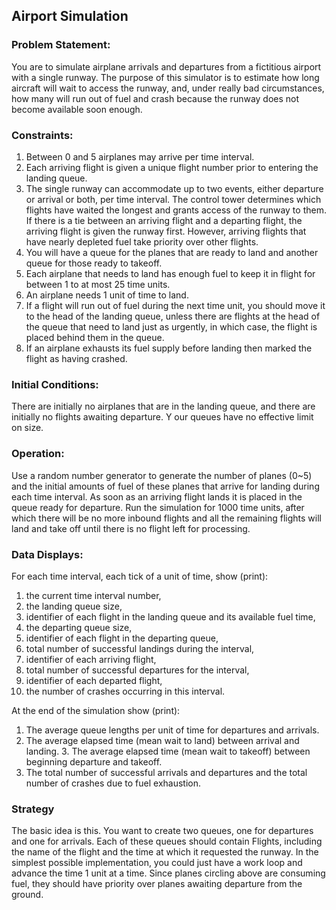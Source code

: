 ## Airport Simulation
### Problem Statement:You are to simulate airplane arrivals and departures from a fictitious airport with a single runway. The purpose of this simulator is to estimate how long aircraft will wait to access the runway, and, under really bad circumstances, how many will run out of fuel and crash because the runway does not become available soon enough.### Constraints:1. Between 0 and 5 airplanes may arrive per time interval.2. Each arriving flight is given a unique flight number prior to entering the landing queue.3. The single runway can accommodate up to two events, either departure or arrival or both, per time interval. The control tower determines which flights have waited the longest and grants access of the runway to them. If there is a tie between an arriving flight and a departing flight, the arriving flight is given the runway first. However, arriving flights that have nearly depleted fuel take priority over other flights.4. You will have a queue for the planes that are ready to land and another queue for those ready to takeoff.5. Each airplane that needs to land has enough fuel to keep it in flight for between 1 to at most 25 time units.6. An airplane needs 1 unit of time to land.7. If a flight will run out of fuel during the next time unit, you should move it to the head of the landing queue, unless there are flights at the head of the queue that need to land just as urgently, in which case, the flight is placed behind them in the queue.8. If an airplane exhausts its fuel supply before landing then marked the flight as having crashed.
### Initial Conditions:There are initially no airplanes that are in the landing queue, and there are initially no flights awaiting departure. Y our queues have no effective limit on size.### Operation:Use a random number generator to generate the number of planes (0~5) and the initial amounts of fuel of these planesthat arrive for landing during each time interval. As soon as an arriving flight lands it is placed in the queue ready for departure. Run the simulation for 1000 time units, after which there will be no more inbound flights and all the remaining flights will land and take off until there is no flight left for processing.### Data Displays:For each time interval, each tick of a unit of time, show (print):
1. the current time interval number,2. the landing queue size,3. identifier of each flight in the landing queue and its available fuel time,4. the departing queue size,5. identifier of each flight in thedeparting queue,6. total number of successful landingsduring the interval,7. identifier of each arriving flight,8. total number of successful departuresfor the interval,9. identifier of each departed flight,10. the number of crashes occurring in thisinterval.

At the end of the simulation show (print):

1. The average queue lengths per unit oftime for departures and arrivals.2. The average elapsed time (mean waitto land) between arrival and landing. 3. The average elapsed time (mean wait to takeoff) between beginningdeparture and takeoff.4. The total number of successful arrivalsand departures and the total number of crashes due to fuel exhaustion.
### StrategyThe basic idea is this. You want to create two queues, one for departures and one for arrivals. Each of these queues should contain Flights, including the name of the flight and the time at which it requested the runway.In the simplest possible implementation, you could just have a work loop and advance the time 1 unit at a time. Since planes circling above are consuming fuel, they should have priority over planes awaiting departure from the ground.